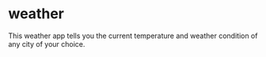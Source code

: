 # weather
This weather app tells you the current temperature and weather condition of any city of your choice.
